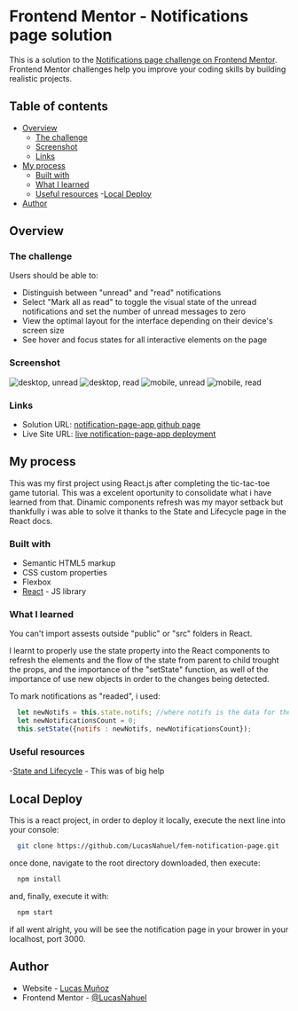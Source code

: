 # Frontend Mentor - Notifications page solution

This is a solution to the [Notifications page challenge on Frontend Mentor](https://www.frontendmentor.io/challenges/notifications-page-DqK5QAmKbC). Frontend Mentor challenges help you improve your coding skills by building realistic projects. 

## Table of contents

- [Overview](#overview)
  - [The challenge](#the-challenge)
  - [Screenshot](#screenshot)
  - [Links](#links)
- [My process](#my-process)
  - [Built with](#built-with)
  - [What I learned](#what-i-learned)
  - [Useful resources](#useful-resources)
-[Local Deploy](#local-deploy)
- [Author](#author)


## Overview

### The challenge

Users should be able to:

- Distinguish between "unread" and "read" notifications
- Select "Mark all as read" to toggle the visual state of the unread notifications and set the number of unread messages to zero
- View the optimal layout for the interface depending on their device's screen size
- See hover and focus states for all interactive elements on the page

### Screenshot

![desktop, unread](./src/assets/screenshots/localhost_3000_(3).png)
![desktop, read](./src/assets/screenshots/localhost_3000_.png)
![mobile, unread](./src/assets/screenshots/localhost_3000_(2).png)
![mobile, read](./src/assets/screenshots/localhost_3000_(1).png)


### Links

- Solution URL: [notification-page-app github page](https://github.com/LucasNahuel/fem-notification-page.git)
- Live Site URL: [live notification-page-app deployment](https://fem-notification-page-navy.vercel.app/)

## My process

This was my first project using React.js after completing the tic-tac-toe game tutorial. This was a excelent oportunity to consolidate what i have learned from that. Dinamic components refresh was my mayor setback but thankfully i was able to solve it thanks to the State and Lifecycle page in the React docs.

### Built with

- Semantic HTML5 markup
- CSS custom properties
- Flexbox
- [React](https://reactjs.org/) - JS library

### What I learned

You can't import assests outside "public" or "src" folders in React.

I learnt to properly use the state property into the React components to refresh the elements and the flow of the state from parent to child trought the props, and the importance of the "setState" function, as well of the importance of use new objects in order to the changes being detected.


To mark notifications as "readed", i used:

```js
  let newNotifs = this.state.notifs; //where notifs is the data for the notifications
  let newNotificationsCount = 0;
  this.setState({notifs : newNotifs, newNotificationsCount});
```


### Useful resources
-[State and Lifecycle](https://reactjs.org/docs/state-and-lifecycle.html) - This was of big help

## Local Deploy

This is a react project, in order to deploy it locally, execute the next line into your console: 


```bash
  git clone https://github.com/LucasNahuel/fem-notification-page.git
```

once done, navigate to the root directory downloaded, then execute:

```bash
  npm install
```

and, finally, execute it with:

```bash
  npm start
```

if all went alright, you will be see the notification page in your brower in your localhost, port 3000.



## Author

- Website - [Lucas Muñoz](https://angular-portfolio-lake.vercel.app/)
- Frontend Mentor - [@LucasNahuel](https://www.frontendmentor.io/profile/LucasNahuel)
